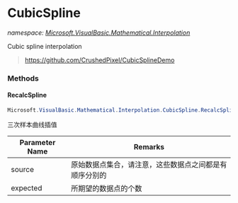 ﻿# CubicSpline
_namespace: [Microsoft.VisualBasic.Mathematical.Interpolation](./index.md)_

Cubic spline interpolation

> 
>  https://github.com/CrushedPixel/CubicSplineDemo
>  


### Methods

#### RecalcSpline
```csharp
Microsoft.VisualBasic.Mathematical.Interpolation.CubicSpline.RecalcSpline(System.Collections.Generic.IEnumerable{System.Drawing.PointF},System.Double)
```
三次样本曲线插值

|Parameter Name|Remarks|
|--------------|-------|
|source|原始数据点集合，请注意，这些数据点之间都是有顺序分别的|
|expected|所期望的数据点的个数|



